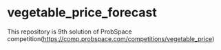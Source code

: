 # vegetable_price_forecast
This repository is 9th solution of ProbSpace competition(https://comp.probspace.com/competitions/vegetable_price)
